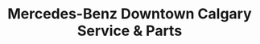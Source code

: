 ---
title: "Mercedes-Benz Downtown Calgary Service & Parts"
url: /calgary/mercedes-benz-downtown-calgary-service-and-parts/
shop: car repair
---